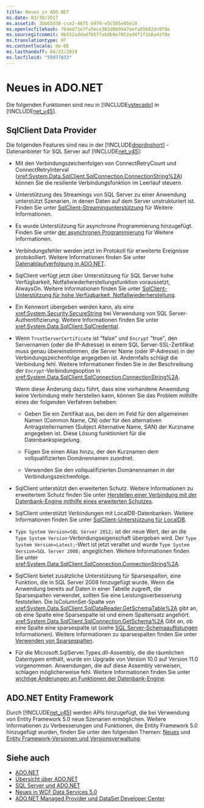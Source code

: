 ```yaml
---
title: Neues in ADO.NET
ms.date: 03/30/2017
ms.assetid: 3bb65d38-cce2-46f5-b979-e5c505e95e10
ms.openlocfilehash: 76ded71e7fa5ece382d0b0947eefa05682dc0f8e
ms.sourcegitcommit: 9b552addadfb57fab0b9e7852ed4f1f1b8a42f8e
ms.translationtype: HT
ms.contentlocale: de-DE
ms.lasthandoff: 04/22/2019
ms.locfileid: "59977833"
---
```

# <a name="whats-new-in-adonet"></a>Neues in ADO.NET

Die folgenden Funktionen sind neu in [!INCLUDE[vstecado](../../../../includes/vstecado-md.md)] in [!INCLUDE[net_v45](../../../../includes/net-v45-md.md)].

## <a name="sqlclient-data-provider"></a>SqlClient Data Provider

Die folgenden Features sind neu in der [!INCLUDE[dnprdnshort](../../../../includes/dnprdnshort-md.md)] -Datenanbieter für SQL Server auf [!INCLUDE[net_v45](../../../../includes/net-v45-md.md)]:

- Mit den Verbindungszeichenfolgen von ConnectRetryCount und ConnectRetryInterval (<xref:System.Data.SqlClient.SqlConnection.ConnectionString%2A>) können Sie die resiliente Verbindungsfunktion im Leerlauf steuern.

- Unterstützung des Streamings von SQL Server zu einer Anwendung unterstützt Szenarien, in denen Daten auf dem Server unstrukturiert ist.  Finden Sie unter [SqlClient-Streamingunterstützung](../../../../docs/framework/data/adonet/sqlclient-streaming-support.md) für Weitere Informationen.

- Es wurde Unterstützung für asynchrone Programmierung hinzugefügt.  Finden Sie unter [der asynchronen Programmierung](../../../../docs/framework/data/adonet/asynchronous-programming.md) für Weitere Informationen.

- Verbindungsfehler werden jetzt im Protokoll für erweiterte Ereignisse protokolliert. Weitere Informationen finden Sie unter [Datenablaufverfolgung in ADO.NET](../../../../docs/framework/data/adonet/data-tracing.md).

- SqlClient verfügt jetzt über Unterstützung für SQL Server hohe Verfügbarkeit, Notfallwiederherstellungsfunktion voraussetzt, AlwaysOn. Weitere Informationen finden Sie unter [SqlClient-Unterstützung für hohe Verfügbarkeit, Notfallwiederherstellung](../../../../docs/framework/data/adonet/sql/sqlclient-support-for-high-availability-disaster-recovery.md).

- Ein Kennwort übergeben werden kann, als eine <xref:System.Security.SecureString> bei Verwendung von SQL Server-Authentifizierung. Weitere Informationen finden Sie unter <xref:System.Data.SqlClient.SqlCredential>.

- Wenn `TrustServerCertificate` ist "false" und `Encrypt` "true", den Servernamen (oder die IP-Adresse) in einem SQL Server-SSL-Zertifikat muss genau übereinstimmen, die Server Name (oder IP-Adresse) in der Verbindungszeichenfolge angegeben ist. Andernfalls schlägt die Verbindung fehl. Weitere Informationen finden Sie in der Beschreibung der `Encrypt`-Verbindungsoption in <xref:System.Data.SqlClient.SqlConnection.ConnectionString%2A>.

  Wenn diese Änderung dazu führt, dass eine vorhandene Anwendung keine Verbindung mehr herstellen kann, können Sie das Problem mithilfe eines der folgenden Verfahren beheben:

  - Geben Sie ein Zertifikat aus, bei dem im Feld für den allgemeinen Namen (Common Name, CN) oder für den alternativen Antragstellernamen (Subject Alternative Name, SAN) der Kurzname angegeben ist. Diese Lösung funktioniert für die Datenbankspiegelung.

  - Fügen Sie einen Alias hinzu, der den Kurznamen dem vollqualifizierten Domänennamen zuordnet.

  - Verwenden Sie den vollqualifizierten Domänennamen in der Verbindungszeichenfolge.

- SqlClient unterstützt den erweiterten Schutz. Weitere Informationen zu erweitertem Schutz finden Sie unter [Herstellen einer Verbindung mit der Datenbank-Engine mithilfe eines erweiterten Schutzes](https://go.microsoft.com/fwlink/?LinkId=219978).

- SqlClient unterstützt Verbindungen mit LocalDB-Datenbanken. Weitere Informationen finden Sie unter [SqlClient-Unterstützung für LocalDB](../../../../docs/framework/data/adonet/sql/sqlclient-support-for-localdb.md).

- `Type System Version=SQL Server 2012;` ist der neue Wert, der an die `Type System Version`-Verbindungseigenschaft übergeben wird. Der `Type System Version=Latest;`-Wert ist jetzt veraltet und wurde `Type System Version=SQL Server 2008;` angeglichen. Weitere Informationen finden Sie unter <xref:System.Data.SqlClient.SqlConnection.ConnectionString%2A>.

- SqlClient bietet zusätzliche Unterstützung für Sparsespalten, eine Funktion, die in SQL Server 2008 hinzugefügt wurde. Wenn die Anwendung bereits auf Daten in einer Tabelle zugreift, die Sparsespalten verwendet, sollten Sie eine Leistungsverbesserung feststellen. Die IsColumnSet-Spalte von <xref:System.Data.SqlClient.SqlDataReader.GetSchemaTable%2A> gibt an, ob eine Spalte eine Sparsespalte ist und einem Spaltensatz angehört. <xref:System.Data.SqlClient.SqlConnection.GetSchema%2A> Gibt an, ob eine Spalte eine sparsespalte ist (siehe [SQL Server-Schemaauflistungen](../../../../docs/framework/data/adonet/sql-server-schema-collections.md) Informationen). Weitere Informationen zu sparsespalten finden Sie unter [Verwenden von Sparsespalten](https://go.microsoft.com/fwlink/?LinkId=224244).

- Für die Microsoft.SqlServer.Types.dll-Assembly, die die räumlichen Datentypen enthält, wurde ein Upgrade von Version 10.0 auf Version 11.0 vorgenommen. Anwendungen, die auf diese Assembly verweisen, schlagen möglicherweise fehl. Weitere Informationen finden Sie unter [wichtige Änderungen an Funktionen der Datenbank-Engine](https://go.microsoft.com/fwlink/?LinkId=224367).

## <a name="adonet-entity-framework"></a>ADO.NET Entity Framework

Durch [!INCLUDE[net_v45](../../../../includes/net-v45-md.md)] werden APIs hinzugefügt, die bei Verwendung von Entity Framework 5.0 neue Szenarien ermöglichen. Weitere Informationen zu Verbesserungen und Funktionen, die Entity Framework 5.0 hinzugefügt wurden, finden Sie unter den folgenden Themen: [Neues](https://go.microsoft.com/fwlink/?LinkID=251106) und [Entity Framework-Versionen und Versionsverwaltung](https://go.microsoft.com/fwlink/?LinkId=234899).

## <a name="see-also"></a>Siehe auch

- [ADO.NET](../../../../docs/framework/data/adonet/index.md)
- [Übersicht über ADO.NET](../../../../docs/framework/data/adonet/ado-net-overview.md)
- [SQL Server und ADO.NET](../../../../docs/framework/data/adonet/sql/index.md)
- [Neues in WCF Data Services 5.0](https://docs.microsoft.com/previous-versions/dotnet/wcf-data-services/ee373845(v=vs.103))
- [ADO.NET Managed Provider und DataSet Developer Center](https://go.microsoft.com/fwlink/?LinkId=217917)
